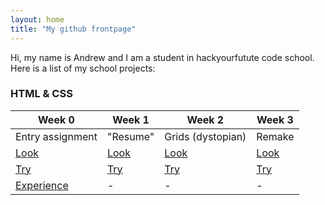 ```yaml
---
layout: home
title: "My github frontpage"
---
```


Hi, my name is Andrew and I am a student in hackyourfutute code school.
Here is a list of my school projects: 

### HTML & CSS

Week 0                | Week 1                | Week 2                | Week 3  
--------------------- | --------------------- | --------------------- | ---------------------
Entry assignment      | "Resume"              | Grids (dystopian)     | Remake
[Look](https://acimanx.github.io/hyf-html-css/week0) | [Look](https://acimanx.github.io/hyf-html-css/week1) | [Look](https://acimanx.github.io/hyf-html-css/week2) | [Look](https://acimanx.github.io/hyf-html-css/week3)
[Try](https://github.com/acimanx/hyf-html-css/tree/master/week0) | [Try](https://github.com/acimanx/hyf-html-css/tree/master/week1) | [Try](https://github.com/acimanx/hyf-html-css/tree/master/week2) | [Try](https://github.com/acimanx/hyf-html-css/tree/master/week3)
[Experience](https://codepen.io/acimanx/pen/rvZreW) | - | - | -






